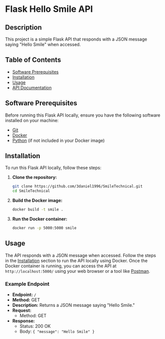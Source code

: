 # Flask Hello Smile API

## Description

This project is a simple Flask API that responds with a JSON message saying "Hello Smile" when accessed.

## Table of Contents

- [Software Prerequisites](#software-prerequisites)
- [Installation](#installation)
- [Usage](#usage)
- [API Documentation](#api-documentation)

## Software Prerequisites

Before running this Flask API locally, ensure you have the following software installed on your machine:

- [Git](https://git-scm.com/)
- [Docker](https://www.docker.com/)
- [Python](https://www.python.org/) (if not included in your Docker image)

## Installation

To run this Flask API locally, follow these steps:

1. **Clone the repository:**
    ```bash
    git clone https://github.com/3daniel1996/SmileTechnical.git
    cd SmileTechnical
    ```

2. **Build the Docker image:**
    ```bash
    docker build -t smile .
    ```

3. **Run the Docker container:**
    ```bash
    docker run -p 5000:5000 smile
    ```

## Usage

The API responds with a JSON message when accessed. Follow the steps in the [Installation](#installation) section to run the API locally using Docker. Once the Docker container is running, you can access the API at `http://localhost:5000/` using your web browser or a tool like [Postman](https://www.postman.com/).

### Example Endpoint

- **Endpoint:** `/`
- **Method:** GET
- **Description:** Returns a JSON message saying "Hello Smile."
- **Request:**
  - Method: GET
- **Response:**
  - Status: 200 OK
  - Body: `{ "message": "Hello Smile" }`
